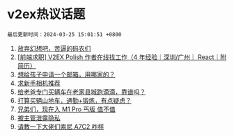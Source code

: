 # v2ex热议话题

`最后更新时间：2024-03-25 15:01:51 +0800`

1. [放弃幻想吧，苦逼的码农们](https://www.v2ex.com/t/1026580)
1. [[前端求职] V2EX Polish 作者在线找工作（4 年经验｜深圳/广州｜ React｜附简历）](https://www.v2ex.com/t/1026619)
1. [想给孩子申请一个邮箱，用哪家的？](https://www.v2ex.com/t/1026640)
1. [求新手相机推荐](https://www.v2ex.com/t/1026625)
1. [给老爸专门买辆车在老家县城跑滴滴，靠谱吗？](https://www.v2ex.com/t/1026634)
1. [打算买辆山地车，通勤+锻炼，有点疑虑？](https://www.v2ex.com/t/1026535)
1. [兄弟们，现在入 M1 Pro 丐版 值不值](https://www.v2ex.com/t/1026506)
1. [被主管泄露隐私](https://www.v2ex.com/t/1026637)
1. [请教一下大佬们索尼 A7C2 咋样](https://www.v2ex.com/t/1026633)

